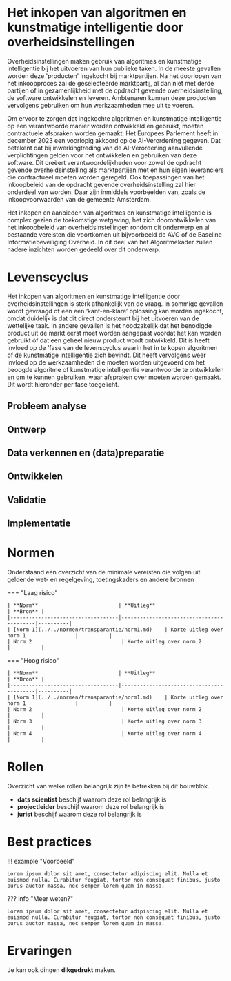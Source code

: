 # Het inkopen van algoritmen en kunstmatige intelligentie door overheidsinstellingen

Overheidsinstellingen maken gebruik van algoritmes en kunstmatige intelligentie bij het uitvoeren van hun publieke taken. In de meeste gevallen worden deze 'producten' ingekocht bij marktpartijen. Na het doorlopen van het inkoopproces zal de geselecteerde marktpartij, al dan niet met derde partijen of in gezamenlijkheid met de opdracht gevende overheidsinstelling, de software ontwikkelen en leveren. Ambtenaren kunnen deze producten vervolgens gebruiken om hun werkzaamheden mee uit te voeren. 

Om ervoor te zorgen dat ingekochte algoritmen en kunstmatige intelligentie op een verantwoorde manier worden ontwikkeld en gebruikt, moeten contractuele afspraken worden gemaakt. Het Europees Parlement heeft in december 2023 een voorlopig akkoord op de AI-Verordening gegeven. Dat betekent dat bij inwerkingtreding van de AI-Verordening aanvullende verplichtingen gelden voor het ontwikkelen en gebruiken van deze software. Dit creëert verantwoordelijkheden voor zowel de opdracht gevende overheidsinstelling als marktpartijen met en hun eigen leveranciers die contractueel moeten worden geregeld. Ook toepassingen van het inkoopbeleid van de opdracht gevende overheidsinstelling zal hier onderdeel van worden. Daar zijn inmiddels voorbeelden van, zoals de inkoopvoorwaarden van de gemeente Amsterdam.

Het inkopen en aanbieden van algoritmes en kunstmatige intelligentie is complex gezien de toekomstige wetgeving, het zich doorontwikkelen van het inkoopbeleid van overheidsinstellingen rondom dit onderwerp en al bestaande vereisten die voortkomen uit bijvoorbeeld de AVG of de Baseline Informatiebeveiliging Overheid. In dit deel van het Algoritmekader zullen nadere inzichten worden gedeeld over dit onderwerp.

# Levenscyclus
Het inkopen van algoritmen en kunstmatige intelligentie door overheidsinstellingen is sterk afhankelijk van de vraag. In sommige gevallen wordt gevraagd of een een ‘kant-en-klare’ oplossing kan worden ingekocht, omdat duidelijk is dat dit direct ondersteunt bij het uitvoeren van de wettelijke taak. In andere gevallen is het noodzakelijk dat het benodigde product uit de markt eerst moet worden aangepast voordat het kan worden gebruikt óf dat een geheel nieuw product wordt ontwikkeld. Dit is heeft invloed op de 'fase van de levenscyclus waarin het in te kopen algoritmen of de kunstmatige intelligentie zich bevindt. Dit heeft vervolgens weer invloed op de werkzaamheden die moeten worden uitgevoerd om het beoogde algoritme of kunstmatige intelligentie verantwoorde te ontwikkelen en om te kunnen gebruiken, waar afspraken over moeten worden gemaakt. Dit wordt hieronder per fase toegelicht. 

## Probleem analyse


## Ontwerp



## Data verkennen en (data)preparatie



## Ontwikkelen




## Validatie



## Implementatie



# Normen

Onderstaand een overzicht van de minimale vereisten die volgen uit geldende wet- en regelgeving, toetingskaders en andere bronnen

=== "Laag risico" 

    | **Norm**                          | **Uitleg**                               | **Bron** |
    |-----------------------------------|------------------------------------------|----------|
    | [Norm 1](../../normen/transparantie/norm1.md)    | Korte uitleg over norm 1                |          |
    | Norm 2                             | Korte uitleg over norm 2                |          |
    
=== "Hoog risico"

    | **Norm**                          | **Uitleg**                               | **Bron** |
    |-----------------------------------|------------------------------------------|----------|
    | [Norm 1](../../normen/transparantie/norm1.md)    | Korte uitleg over norm 1                |          |
    | Norm 2                             | Korte uitleg over norm 2                |          |
    | Norm 3                             | Korte uitleg over norm 3                |          |
    | Norm 4                             | Korte uitleg over norm 4                |          |


# Rollen
Overzicht van welke rollen belangrijk zijn te betrekken bij dit bouwblok. 

<div class="grid cards" markdown>

- __dats scientist__ beschijf waarom deze rol belangrijk is
- __projectleider__ beschijf waarom deze rol belangrijk is
- __jurist__ beschijf waarom deze rol belangrijk is

</div>

# Best practices


!!! example "Voorbeeld"

    Lorem ipsum dolor sit amet, consectetur adipiscing elit. Nulla et
    euismod nulla. Curabitur feugiat, tortor non consequat finibus, justo
    purus auctor massa, nec semper lorem quam in massa.

??? info "Meer weten?"

    Lorem ipsum dolor sit amet, consectetur adipiscing elit. Nulla et
    euismod nulla. Curabitur feugiat, tortor non consequat finibus, justo
    purus auctor massa, nec semper lorem quam in massa.

# Ervaringen

Je kan ook dingen **dikgedrukt** maken. 
